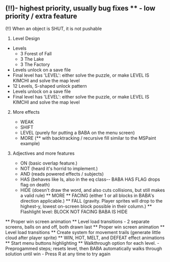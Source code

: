 (!!)- highest priority, usually bug fixes
** - low priority / extra feature
----------------------------------------------------------------------------------------
(!!) When an object is SHUT, it is not pushable

1. Level Design
- Levels
    - 3 Forest of Fall
    - 3 The Lake
    - 3 The Factory 
- Levels unlock on a save file
- Final level has 'LEVEL': either solve the puzzle, or make LEVEL IS KIMCHI and solve the map level
- 12 Levels, S-shaped unlock pattern
- Levels unlock on a save file
- Final level has 'LEVEL': either solve the puzzle, or make LEVEL IS KIMCHI and solve the map level

2. More effects 
    - WEAK
    - SHIFT 
    - LEVEL (purely for putting a BABA on the menu screen)
    - MORE  (** with backtracking / recursive fill similar to the MSPaint example)

3. Adjectives and more features
    - ON (basic overlap feature.)
    - NOT (heard it's horrid to implement.) 
    - AND (reads powered effects / subjects)
    - HAS (behaves like Is, also in the eq class-- BABA HAS FLAG drops flag on death)
    - HIDE (doesn't draw the word, and also cuts collisions, but still makes a valid rule)
    ** MORE
    ** FACING (either 1 or all blocks in BABA's direction applicable.)
    ** FALL (gravity. Player sprites will drop to the highest-y, lowest on-screen block possible in their column.)
    ** Flashlight level: BLOCK NOT FACING BABA IS HIDE

** Proper win screen animation
** Level load transitions
    - 2 separate screens, balls on and off, both drawn last
** Proper win screen animation
** Level load transitions
** Create system for movement trails (generate little cloud after player sprite)
** WIN, HOT, MELT, and DEFEAT effect animations
** Start menu buttons highlighting
** Walkthrough option for each level.
    - Preprogammed steps; resets level, then BABA automatically walks through solution until win
    - Press R at any time to try again 